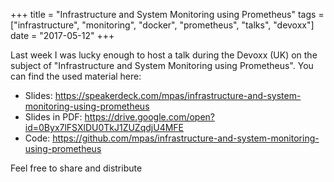 +++
title = "Infrastructure and System Monitoring using Prometheus"
tags = ["infrastructure", "monitoring", "docker", "prometheus", "talks", "devoxx"]
date = "2017-05-12"
+++

Last week I was lucky enough to host a talk during the Devoxx (UK) on the subject of "Infrastructure and System Monitoring using Prometheus". You can find the used material here:

* Slides: https://speakerdeck.com/mpas/infrastructure-and-system-monitoring-using-prometheus
* Slides in PDF: https://drive.google.com/open?id=0Byx7lFSXlDU0TkJ1ZUZqdjU4MFE
* Code: https://github.com/mpas/infrastructure-and-system-monitoring-using-prometheus

Feel free to share and distribute
